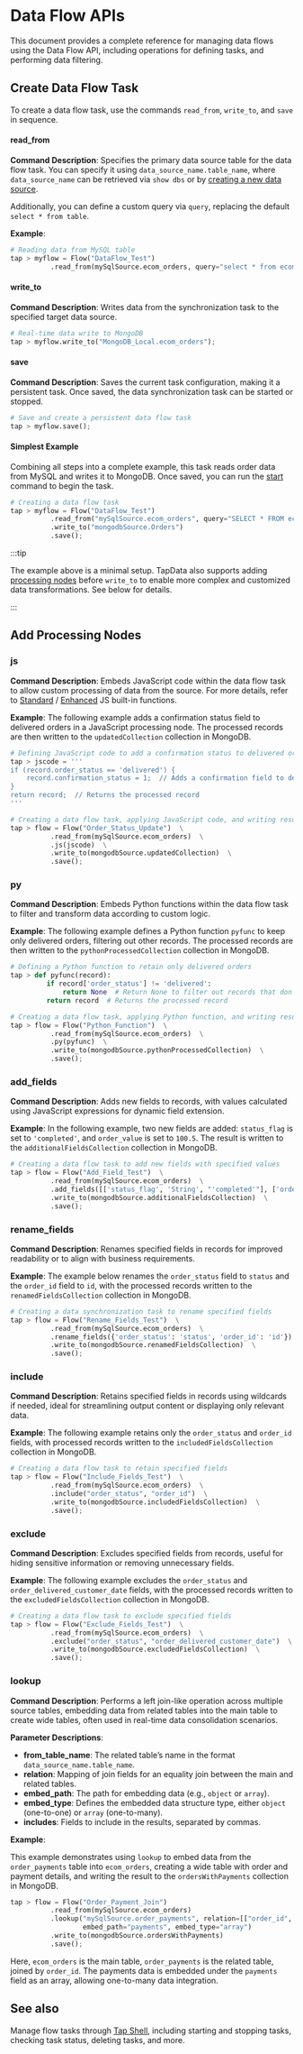 # Data Flow APIs

This document provides a complete reference for managing data flows using the Data Flow API, including operations for defining tasks, and performing data filtering.

## Create Data Flow Task

To create a data flow task, use the commands `read_from`, `write_to`, and `save` in sequence.

#### read_from

**Command Description**: Specifies the primary data source table for the data flow task. You can specify it using `data_source_name.table_name`, where `data_source_name` can be retrieved via `show dbs` or by [creating a new data source](data-source.md).

Additionally, you can define a custom query via `query`, replacing the default `select * from table`.

**Example**:

```python
# Reading data from MySQL table
tap > myflow = Flow("DataFlow_Test")
          .read_from(mySqlSource.ecom_orders, query="select * from ecom_orders LIMIT 2000");
```

#### write_to

**Command Description**: Writes data from the synchronization task to the specified target data source.

```python
# Real-time data write to MongoDB
tap > myflow.write_to("MongoDB_Local.ecom_orders");
```

#### save

**Command Description**: Saves the current task configuration, making it a persistent task. Once saved, the data synchronization task can be started or stopped.

```python
# Save and create a persistent data flow task
tap > myflow.save();
```

#### Simplest Example

Combining all steps into a complete example, this task reads order data from MySQL and writes it to MongoDB. Once saved, you can run the [start](#start) command to begin the task.

```python
# Creating a data flow task
tap > myflow = Flow("DataFlow_Test")
          .read_from("mySqlSource.ecom_orders", query="SELECT * FROM ecom_orders LIMIT 2000")
          .write_to("mongodbSource.Orders")
          .save();
```

:::tip

The example above is a minimal setup. TapData also supports adding [processing nodes](#add-nodes) before `write_to` to enable more complex and customized data transformations. See below for details.

:::

## <span id="add-nodes">Add Processing Nodes</span>

### js

**Command Description**: Embeds JavaScript code within the data flow task to allow custom processing of data from the source. For more details, refer to [Standard](../../appendix/standard-js.md) / [Enhanced](../../appendix/standard-js.md) JS built-in functions.

**Example**: The following example adds a confirmation status field to delivered orders in a JavaScript processing node. The processed records are then written to the `updatedCollection` collection in MongoDB.

```python
# Defining JavaScript code to add a confirmation status to delivered orders
tap > jscode = '''
if (record.order_status == 'delivered') {
    record.confirmation_status = 1;  // Adds a confirmation field to delivered orders
}
return record;  // Returns the processed record
'''

# Creating a data flow task, applying JavaScript code, and writing results to the target database
tap > flow = Flow("Order_Status_Update")  \
          .read_from(mySqlSource.ecom_orders)  \
          .js(jscode)  \
          .write_to(mongodbSource.updatedCollection)  \
          .save();
```

### py

**Command Description**: Embeds Python functions within the data flow task to filter and transform data according to custom logic.

**Example**: The following example defines a Python function `pyfunc` to keep only delivered orders, filtering out other records. The processed records are then written to the `pythonProcessedCollection` collection in MongoDB.

```python
# Defining a Python function to retain only delivered orders
tap > def pyfunc(record):
         if record['order_status'] != 'delivered':
             return None  # Return None to filter out records that don't meet the condition
         return record  # Returns the processed record

# Creating a data flow task, applying Python function, and writing results to the target database
tap > flow = Flow("Python_Function")  \
          .read_from(mySqlSource.ecom_orders)  \
          .py(pyfunc)  \
          .write_to(mongodbSource.pythonProcessedCollection)  \
          .save();
```

### add_fields

**Command Description**: Adds new fields to records, with values calculated using JavaScript expressions for dynamic field extension.

**Example**: In the following example, two new fields are added: `status_flag` is set to `'completed'`, and `order_value` is set to `100.5`. The result is written to the `additionalFieldsCollection` collection in MongoDB.

```python
# Creating a data flow task to add new fields with specified values
tap > flow = Flow("Add_Field_Test")  \
          .read_from(mySqlSource.ecom_orders)  \
          .add_fields([['status_flag', 'String', "'completed'"], ['order_value', 'Double', '100.5']])  \
          .write_to(mongodbSource.additionalFieldsCollection)  \
          .save();
```

### rename_fields

**Command Description**: Renames specified fields in records for improved readability or to align with business requirements.

**Example**: The example below renames the `order_status` field to `status` and the `order_id` field to `id`, with the processed records written to the `renamedFieldsCollection` collection in MongoDB.

```python
# Creating a data synchronization task to rename specified fields
tap > flow = Flow("Rename_Fields_Test")  \
          .read_from(mySqlSource.ecom_orders)  \
          .rename_fields({'order_status': 'status', 'order_id': 'id'})  \
          .write_to(mongodbSource.renamedFieldsCollection)  \
          .save();
```

### include

**Command Description**: Retains specified fields in records using wildcards if needed, ideal for streamlining output content or displaying only relevant data.

**Example**: The following example retains only the `order_status` and `order_id` fields, with processed records written to the `includedFieldsCollection` collection in MongoDB.

```python
# Creating a data flow task to retain specified fields
tap > flow = Flow("Include_Fields_Test")  \
          .read_from(mySqlSource.ecom_orders)  \
          .include("order_status", "order_id")  \
          .write_to(mongodbSource.includedFieldsCollection)  \
          .save();
```

### exclude

**Command Description**: Excludes specified fields from records, useful for hiding sensitive information or removing unnecessary fields.

**Example**: The following example excludes the `order_status` and `order_delivered_customer_date` fields, with the processed records written to the `excludedFieldsCollection` collection in MongoDB.

```python
# Creating a data flow task to exclude specified fields
tap > flow = Flow("Exclude_Fields_Test")  \
          .read_from(mySqlSource.ecom_orders)  \
          .exclude("order_status", "order_delivered_customer_date")  \
          .write_to(mongodbSource.excludedFieldsCollection)  \
          .save();
```

### lookup

**Command Description**: Performs a left join-like operation across multiple source tables, embedding data from related tables into the main table to create wide tables, often used in real-time data consolidation scenarios.

**Parameter Descriptions**:

- **from_table_name**: The related table’s name in the format `data_source_name.table_name`.
- **relation**: Mapping of join fields for an equality join between the main and related tables.
- **embed_path**: The path for embedding data (e.g., `object` or `array`).
- **embed_type**: Defines the embedded data structure type, either `object` (one-to-one) or `array` (one-to-many).
- **includes**: Fields to include in the results, separated by commas.

**Example**:

This example demonstrates using `lookup` to embed data from the `order_payments` table into `ecom_orders`, creating a wide table with order and payment details, and writing the result to the `ordersWithPayments` collection in MongoDB.

```python
tap > flow = Flow("Order_Payment_Join")
          .read_from(mySqlSource.ecom_orders)
          .lookup("mySqlSource.order_payments", relation=[["order_id", "order_id"]],
                  embed_path="payments", embed_type="array")
          .write_to(mongodbSource.ordersWithPayments)
          .save();
```

Here, `ecom_orders` is the main table, `order_payments` is the related table, joined by `order_id`. The payments data is embedded under the `payments` field as an array, allowing one-to-many data integration.



## See also

Manage flow tasks through [Tap Shell](../tapcli-reference), including starting and stopping tasks, checking task status, deleting tasks, and more.

